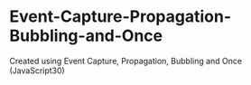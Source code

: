 # Event-Capture-Propagation-Bubbling-and-Once
Created using Event Capture, Propagation, Bubbling and Once (JavaScript30)
